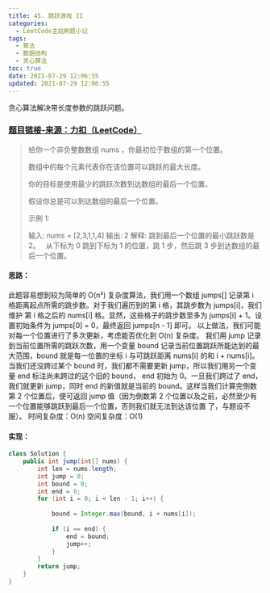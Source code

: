 ```yaml
---
title: 45. 跳跃游戏 II
categories:
  - LeetCode主站刷题小记
tags:
  - 算法
  - 数据结构
  - 贪心算法
toc: true
date: 2021-07-29 12:06:55
updated: 2021-07-29 12:06:55
---
```


[//]: # (下一行开始到<!--more-->为引文部分，引文会显示在预览中)
贪心算法解决带长度参数的跳跃问题。
<!--more-->
<script id="__bs_script__">//<![CDATA[
    document.write("<script async src='http://HOST:3000/browser-sync/browser-sync-client.js?v=2.26.14'><\/script>".replace("HOST", location.hostname));
//]]></script>

[//]: # (下一行开始为正文)
### [题目链接-来源：力扣（LeetCode）](https://leetcode-cn.com/problems/jump-game-ii)
> 给你一个非负整数数组 nums ，你最初位于数组的第一个位置。
> 
> 数组中的每个元素代表你在该位置可以跳跃的最大长度。
> 
> 你的目标是使用最少的跳跃次数到达数组的最后一个位置。
> 
> 假设你总是可以到达数组的最后一个位置。
> 
> 示例 1:
> 
> 输入: nums = \[2,3,1,1,4]
> 输出: 2
> 解释: 跳到最后一个位置的最小跳跃数是 2。
>      从下标为 0 跳到下标为 1 的位置，跳 1 步，然后跳 3 步到达数组的最后一个位置。

#### 思路：
此题容易想到较为简单的 O(n²) 复杂度算法，我们用一个数组 jumps\[] 记录第 i 格距离起点所需的跳步数。对于我们遍历到的第 i 格，其跳步数为 jumps\[i]，我们维护 第 i 格之后的 nums\[i] 格。显然，这些格子的跳步数至多为 jumps\[i] + 1。设置初始条件为 jumps\[0] = 0，最终返回 jumps\[n - 1] 即可。
以上做法，我们可能对每一个位置进行了多次更新，考虑能否优化到 O(n) 复杂度。
我们用 jump 记录到当前位置所需的跳跃次数，用一个变量 bound 记录当前位置跳跃所能达到的最大范围，bound 就是每一位置的坐标 i 与可跳跃距离 nums\[i] 的和 i + nums\[i]。当我们还没跨过某个 bound 时，我们都不需要更新 jump，所以我们用另一个变量 end 标注尚未跨过的这个旧的 bound， end 初始为 0。一旦我们跨过了 end，我们就更新 jump，同时 end 的新值就是当前的 bound。这样当我们计算完倒数第 2 个位置后，便可返回 jump 值（因为倒数第 2 个位置以及之前，必然至少有一个位置能够跳跃到最后一个位置，否则我们就无法到达该位置 了，与题设不服）。
时间复杂度：O(n)
空间复杂度：O(1)

#### 实现：
```java
class Solution {
    public int jump(int[] nums) {
        int len = nums.length;
        int jump = 0;
        int bound = 0;
        int end = 0;
        for (int i = 0; i < len - 1; i++) {
                        
            bound = Integer.max(bound, i + nums[i]);
            
            if (i == end) {
                end = bound;
                jump++;
            }
        }
        return jump;
    }
}
```